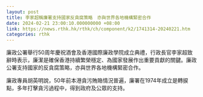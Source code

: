 ```yaml
---
layout: post
title: 李家超稱廉署支持國家反貪腐策略　亦與世界各地機構緊密合作
date: 2024-02-21 23:00:10.000000000 +08:00
link: https://news.rthk.hk/rthk/ch/component/k2/1741314-20240221.htm
categories: rthk
---
```


廉政公署舉行50周年慶祝酒會及香港國際廉政學院成立典禮，行政長官李家超致辭時表示，廉潔是確保香港持續繁榮穩定、為國家發展作出重要貢獻的關鍵。廉政公署支持國家的反貪腐策略，亦與世界各地機構緊密合作。

廉政專員胡英明說，50年前本港貪污賄賂情況普遍，廉署在1974年成立是轉捩點，多年打擊貪污過程中，得到政府及公眾的支持。
